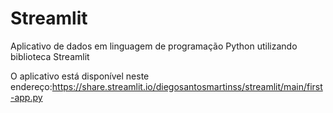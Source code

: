 # Streamlit
Aplicativo de dados em linguagem de programação Python utilizando biblioteca Streamlit

O aplicativo está disponível neste endereço:https://share.streamlit.io/diegosantosmartinss/streamlit/main/first-app.py 
